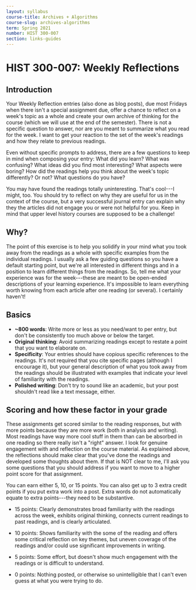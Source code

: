 ```yaml
---
layout: syllabus
course-title: Archives + Algorithms
course-slug: archives-algorithms
term: Spring 2021
number: HIST 300-007
section: links-guides
---
```


# HIST 300-007: Weekly Reflections

## Introduction
Your Weekly Reflection entries (also done as blog posts), due most Fridays when there isn't a special assignment due, offer a chance to reflect on a week's topic as a whole and create your own archive of thinking for the course (which we will use at the end of the semester). There is not a specific question to answer, nor are you meant to summarize what you read for the week. I want to get your reaction to the set of the week's readings and how they relate to previous readings.

Even without specific prompts to address, there are a few questions to keep in mind when composing your entry: What did you learn? What was confusing? What ideas did you find most interesting? What aspects were boring? How did the readings help you think about the week's topic differently? Or not? What questions do you have?

You may have found the readings totally uninteresting. That's cool---I might, too. You should try to reflect on why they are useful for us in the context of the course, but a very successful journal entry can explain why they the articles did not engage you or were not helpful for you. Keep in mind that upper level history courses are supposed to be a challenge!

## Why?
The point of this exercise is to help you solidify in your mind what you took away from the readings as a whole with specific examples from the individual readings. I usually ask a few guiding questions so you have a default starting point, but we're all interested in different things and in a position to learn different things from the readings. So, tell me what your experience was for the week---these are meant to be open-ended descriptions of your learning experience. It's impossible to learn everything worth knowing from each article after one reading (or several). I certainly haven't!


## Basics
- **~800 words**: Write more or less as you need/want to per entry, but don't be consistently too much above or below the target.
- **Original thinking**: Avoid summarizing readings except to restate a point that you want to elaborate on.
- **Specificity**: Your entries should have copious specific references to the readings. It's not required that you cite specific pages (although I encourage it), but your general description of what you took away from the readings should be illustrated with examples that indicate your level of familiarity with the readings.
- **Polished writing**: Don't try to sound like an academic, but your post shouldn't read like a text message, either.


## Scoring and how these factor in your grade
These assignments get scored similar to the reading responses, but with more points because they are more work (both in analysis and writing). Most readings have way more cool stuff in them than can be absorbed in one reading so there really isn't a "right" answer. I look for genuine engagement with and reflection on the course material. As explained above, the reflections should make clear that you've done the readings and developed some thoughts about them. If that is NOT clear to me, I'll ask you some questions that you should address if you want to move to a higher point score for that assignment.

You can earn either 5, 10, or 15 points. You can also get up to 3 extra credit points if you put extra work into a post. Extra words do not automatically equate to extra points---they need to be substantive.

- 15 points: Clearly demonstrates broad familiarity with the readings across the week, exhibits original thinking, connects current readings to past readings, and is clearly articulated.

- 10 points: Shows familiarity with the some of the reading and offers some critical reflection on key themes, but uneven coverage of the readings and/or could use significant improvements in writing.

- 5 points: Some effort, but doesn't show much engagement with the readings or is difficult to understand.

- 0 points: Nothing posted, or otherwise so unintelligible that I can't even guess at what you were trying to do.
